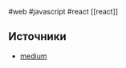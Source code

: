 #web #javascript #react 
[[react]]


## Источники
* [medium ](https://medium.com/devschacht/introducing-npx-an-npm-package-runner-a72a658cd9e6)

